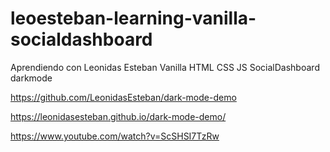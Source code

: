 # leoesteban-learning-vanilla-socialdashboard

Aprendiendo con Leonidas Esteban Vanilla HTML CSS JS SocialDashboard darkmode

https://github.com/LeonidasEsteban/dark-mode-demo

https://leonidasesteban.github.io/dark-mode-demo/

https://www.youtube.com/watch?v=ScSHSI7TzRw
